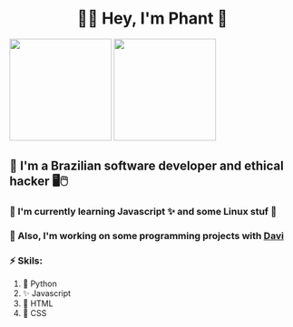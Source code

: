 <div align="center">
	<h1>👨‍💻 Hey, I'm Phant 👋</h1>
</div>

<div>
	<img height="180px" src="https://github-readme-stats.vercel.app/api?username=ImPhant&hide=prs&theme=tokyonight">
	<img height="180px" src="https://github-readme-stats.vercel.app/api/top-langs/?username=ImPhant&layout=compact&theme=tokyonight&card_width=170">
</div>

## 🎩 I'm a Brazilian software developer and ethical hacker 🖥️🖱️
### 🌱 I'm currently learning Javascript ✨ and some Linux stuf 🐧
### 🤝 Also, I'm working on some programming projects with [Davi](https://github.com/Davi-S)
### ⚡️ Skils:
   1. 🐍 Python
   2. ✨ Javascript
   3. 🔴 HTML
   4. 🔵 CSS
